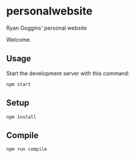 # personalwebsite
Ryan Goggins' personal website

Welcome.

Usage
---

Start the development server with this command:

```
npm start
```

Setup
---

```
npm install
```



Compile
---

```
npm run compile
```

